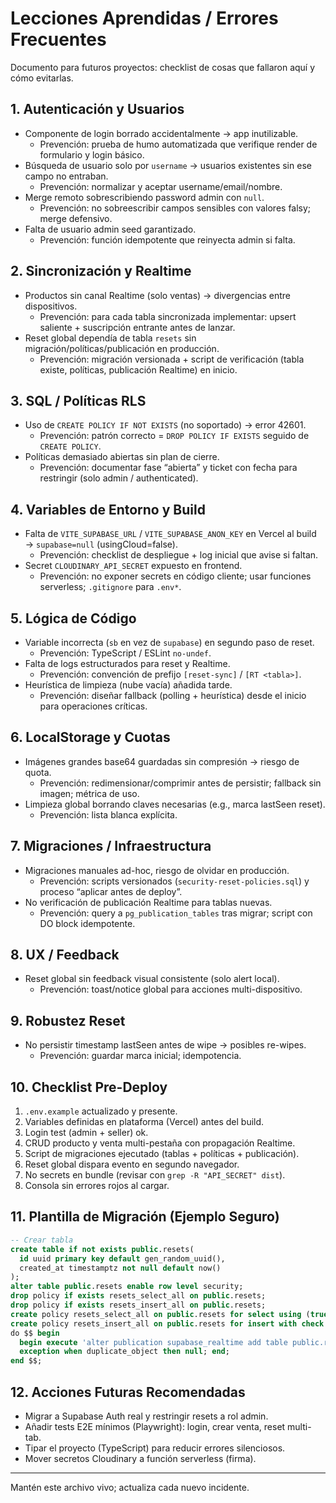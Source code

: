# Lecciones Aprendidas / Errores Frecuentes

Documento para futuros proyectos: checklist de cosas que fallaron aquí y cómo evitarlas.

## 1. Autenticación y Usuarios

- Componente de login borrado accidentalmente → app inutilizable.
  - Prevención: prueba de humo automatizada que verifique render de formulario y login básico.
- Búsqueda de usuario solo por `username` → usuarios existentes sin ese campo no entraban.
  - Prevención: normalizar y aceptar username/email/nombre.
- Merge remoto sobrescribiendo password admin con `null`.
  - Prevención: no sobreescribir campos sensibles con valores falsy; merge defensivo.
- Falta de usuario admin seed garantizado.
  - Prevención: función idempotente que reinyecta admin si falta.

## 2. Sincronización y Realtime

- Productos sin canal Realtime (solo ventas) → divergencias entre dispositivos.
  - Prevención: para cada tabla sincronizada implementar: upsert saliente + suscripción entrante antes de lanzar.
- Reset global dependía de tabla `resets` sin migración/políticas/publicación en producción.
  - Prevención: migración versionada + script de verificación (tabla existe, políticas, publicación Realtime) en inicio.

## 3. SQL / Políticas RLS

- Uso de `CREATE POLICY IF NOT EXISTS` (no soportado) → error 42601.
  - Prevención: patrón correcto = `DROP POLICY IF EXISTS` seguido de `CREATE POLICY`.
- Políticas demasiado abiertas sin plan de cierre.
  - Prevención: documentar fase “abierta” y ticket con fecha para restringir (solo admin / authenticated).

## 4. Variables de Entorno y Build

- Falta de `VITE_SUPABASE_URL` / `VITE_SUPABASE_ANON_KEY` en Vercel al build → `supabase=null` (usingCloud=false).
  - Prevención: checklist de despliegue + log inicial que avise si faltan.
- Secret `CLOUDINARY_API_SECRET` expuesto en frontend.
  - Prevención: no exponer secrets en código cliente; usar funciones serverless; `.gitignore` para `.env*`.

## 5. Lógica de Código

- Variable incorrecta (`sb` en vez de `supabase`) en segundo paso de reset.
  - Prevención: TypeScript / ESLint `no-undef`.
- Falta de logs estructurados para reset y Realtime.
  - Prevención: convención de prefijo `[reset-sync]` / `[RT <tabla>]`.
- Heurística de limpieza (nube vacía) añadida tarde.
  - Prevención: diseñar fallback (polling + heurística) desde el inicio para operaciones críticas.

## 6. LocalStorage y Cuotas

- Imágenes grandes base64 guardadas sin compresión → riesgo de quota.
  - Prevención: redimensionar/comprimir antes de persistir; fallback sin imagen; métrica de uso.
- Limpieza global borrando claves necesarias (e.g., marca lastSeen reset).
  - Prevención: lista blanca explícita.

## 7. Migraciones / Infraestructura

- Migraciones manuales ad-hoc, riesgo de olvidar en producción.
  - Prevención: scripts versionados (`security-reset-policies.sql`) y proceso “aplicar antes de deploy”.
- No verificación de publicación Realtime para tablas nuevas.
  - Prevención: query a `pg_publication_tables` tras migrar; script con DO block idempotente.

## 8. UX / Feedback

- Reset global sin feedback visual consistente (solo alert local).
  - Prevención: toast/notice global para acciones multi-dispositivo.

## 9. Robustez Reset

- No persistir timestamp lastSeen antes de wipe → posibles re-wipes.
  - Prevención: guardar marca inicial; idempotencia.

## 10. Checklist Pre-Deploy

1. `.env.example` actualizado y presente.
2. Variables definidas en plataforma (Vercel) antes del build.
3. Login test (admin + seller) ok.
4. CRUD producto y venta multi-pestaña con propagación Realtime.
5. Script de migraciones ejecutado (tablas + políticas + publicación).
6. Reset global dispara evento en segundo navegador.
7. No secrets en bundle (revisar con `grep -R "API_SECRET" dist`).
8. Consola sin errores rojos al cargar.

## 11. Plantilla de Migración (Ejemplo Seguro)

```sql
-- Crear tabla
create table if not exists public.resets(
  id uuid primary key default gen_random_uuid(),
  created_at timestamptz not null default now()
);
alter table public.resets enable row level security;
drop policy if exists resets_select_all on public.resets;
drop policy if exists resets_insert_all on public.resets;
create policy resets_select_all on public.resets for select using (true);
create policy resets_insert_all on public.resets for insert with check (true);
do $$ begin
  begin execute 'alter publication supabase_realtime add table public.resets';
  exception when duplicate_object then null; end;
end $$;
```

## 12. Acciones Futuras Recomendadas

- Migrar a Supabase Auth real y restringir resets a rol admin.
- Añadir tests E2E mínimos (Playwright): login, crear venta, reset multi-tab.
- Tipar el proyecto (TypeScript) para reducir errores silenciosos.
- Mover secretos Cloudinary a función serverless (firma).

---

Mantén este archivo vivo; actualiza cada nuevo incidente.
